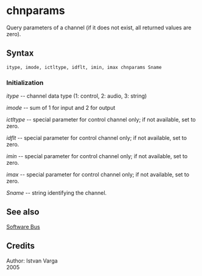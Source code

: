 <!--
id:chnparams
category:Signal I/O:Software Bus
-->
# chnparams
Query parameters of a channel (if it does not exist, all returned values are zero).

## Syntax
``` csound-orc
itype, imode, ictltype, idflt, imin, imax chnparams Sname
```

### Initialization

_itype_ -- channel data type (1: control, 2: audio, 3: string)

_imode_ -- sum of 1 for input and 2 for output

_ictltype_ -- special parameter for control channel only; if not available, set to zero.

_idflt_ -- special parameter for control channel only; if not available, set to zero.

_imin_ -- special parameter for control channel only; if not available, set to zero.

_imax_ -- special parameter for control channel only; if not available, set to zero.

_Sname_ -- string identifying the channel.

## See also

[Software Bus](../../sigio/softbus)

## Credits

Author: Istvan Varga<br>
2005<br>
